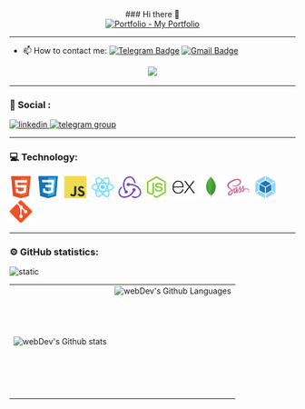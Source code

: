  <div align="center">### Hi there 👋 </div>

 <div id="Portfolio" align="center">
    <a href="https://app.gitbook.com/o/TbIY7QjeVR4wFYQ6Dq3t/s/KL60OTiohfvspRZcv5Fc/" target="_blank">
      <img src="https://img.icons8.com/fluency/512/portfolio.png" width="40" height="40" alt="Portfolio" />
               - My Portfolio
    </a> 
 </div>

  ---
-  :mailbox: How to contact me: [![Telegram Badge](https://img.shields.io/badge/-IAndreI-blue?style=flat&logo=Telegram&logoColor=white)](https://t.me/IIIAndIII) [![Gmail Badge](https://img.shields.io/badge/-Gmail-red?style=flat&logo=Gmail&logoColor=white)](mailto:55ondron55@gmail.com)


<p align="center">
  <a href="https://github.com/IImagII">
    <img src="https://github-profile-trophy.vercel.app/?username=IImagII&title=Commit,Repositories"/>
  </a>
</p>

---

### 🤝 Social :

  <div id="badges">
    <a href="https://www.linkedin.com/in/olkhovski/" target="_blank">
      <img src="https://cdn-icons-png.flaticon.com/512/2504/2504799.png" width="40" height="40" alt="linkedin" />
    </a>
    <a href="https://t.me/IIIAndIII" target="_blank">
      <img src="https://cdn-icons-png.flaticon.com/512/2111/2111646.png" width="40" height="40" alt="telegram group" />
    </a>
   

  </div>
  
  ---
  
### 💻 Technology:

<div>
   <img src="https://github.com/devicons/devicon/blob/master/icons/html5/html5-original.svg" title="html5" alt="html5" width="40" height="40"/>&nbsp
  <img src="https://github.com/devicons/devicon/blob/master/icons/css3/css3-original.svg" title="css" alt="css" width="40" height="40"/>&nbsp
  <img src="https://github.com/devicons/devicon/blob/master/icons/javascript/javascript-original.svg" title="javascript" alt="javascript" width="40" height="40"/>&nbsp
  <img src="https://github.com/devicons/devicon/blob/master/icons/react/react-original.svg" title="reactjs" alt="reactjs" width="40" height="40"/>&nbsp
   <img src="https://github.com/devicons/devicon/blob/master/icons/redux/redux-original.svg" title="redux" alt="redux" width="40" height="40"/>&nbsp;
  <img src="https://github.com/devicons/devicon/blob/master/icons/nodejs/nodejs-original.svg" title="nodejs" alt="nodejs" width="40" height="40"/>&nbsp
  <img src="https://github.com/devicons/devicon/blob/master/icons/express/express-original.svg" title="express" alt="express" width="40" height="40"/>&nbsp
  <img src="https://github.com/devicons/devicon/blob/master/icons/mongodb/mongodb-original.svg" title="mongodb" alt="mongodb" width="40" height="40"/>&nbsp
  <img src="https://github.com/devicons/devicon/blob/master/icons/sass/sass-original.svg" title="sass/scss" alt="sass/scss" width="40" height="40"/>&nbsp;
  <img src="https://github.com/devicons/devicon/blob/master/icons/webpack/webpack-original.svg" title="webpack" alt="webpack" width="40" height="40"/>&nbsp;
   <img src="https://github.com/devicons/devicon/blob/master/icons/git/git-original.svg" title="git" alt="git" width="40" height="40"/>&nbsp
</div>

---




### ⚙️ GitHub statistics:

![static](http://github-profile-summary-cards.vercel.app/api/cards/profile-details?username=IImagII&theme=transparent)

<table>
  <tr>
    <td>
      <img align="left" src="http://github-readme-streak-stats.herokuapp.com?user=IImagII&theme=dark&background=000000" alt="webDev's Github stats" />
    </td>
    <td>
      <img height="195px" align="right" alt="webDev's Github Languages" src="https://github-readme-stats-sigma-five.vercel.app/api/top-langs/?username=IImagII&layout=compact&theme=vision-friendly-dark" />
    </td>
  </tr>
</table>
